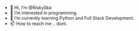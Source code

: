 - 👋 Hi, I’m @RiskySka
- 👀 I’m interested in programming.
- 🌱 I’m currently learning Python and Full Stack Development.
- 📫 How to reach me .. dont.

<!---
RiskySka/RiskySka is a ✨ special ✨ repository because its `README.md` (this file) appears on your GitHub profile.
You can click the Preview link to take a look at your changes.
--->
